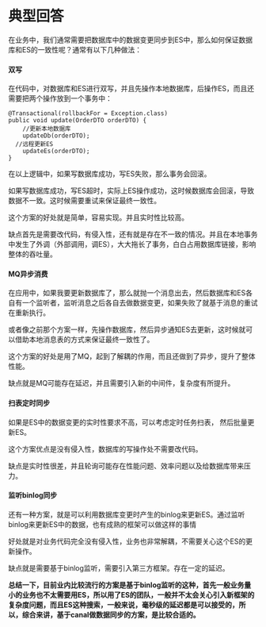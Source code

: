 # 典型回答

在业务中，我们通常需要把数据库中的数据变更同步到ES中，那么如何保证数据库和ES的一致性呢？通常有以下几种做法：

#### 双写

在代码中，对数据库和ES进行双写，并且先操作本地数据库，后操作ES，而且还需要把两个操作放到一个事务中：

```
@Transactional(rollbackFor = Exception.class)
public void update(OrderDTO orderDTO) {
	//更新本地数据库
	updateDb(orderDTO);
  //远程更新ES
	updateEs(orderDTO);
}
```

在以上逻辑中，如果写数据库成功，写ES失败，那么事务会回滚。

如果写数据库成功，写ES超时，实际上ES操作成功，这时候数据库会回滚，导致数据不一致。这时候需要重试来保证最终一致性。

这个方案的好处就是简单，容易实现。并且实时性比较高。

缺点首先是需要改代码，有侵入性，还有就是存在不一致的情况。并且在本地事务中发生了外调（外部调用，调ES），大大拖长了事务，白白占用数据库链接，影响整体的吞吐量。

#### MQ异步消费

在应用中，如果我要更新数据库了，那么就抛一个消息出去，然后数据库和ES各自有一个监听者，监听消息之后各自去做数据变更，如果失败了就基于消息的重试在重新执行。

或者像之前那个方案一样，先操作数据库，然后异步通知ES去更新，这时候就可以借助本地消息表的方式来保证最终一致性了。

这个方案的好处是用了MQ，起到了解耦的作用，而且还做到了异步，提升了整体性能。

缺点就是MQ可能存在延迟，并且需要引入新的中间件，复杂度有所提升。


#### 扫表定时同步

如果是ES中的数据变更的实时性要求不高，可以考虑定时任务扫表， 然后批量更新ES。

这个方案优点是没有侵入性，数据库的写操作处不需要改代码。

缺点是实时性很差，并且轮询可能存在性能问题、效率问题以及给数据库带来压力。

#### 监听binlog同步

还有一种方案，就是可以利用数据库变更时产生的binlog来更新ES。通过监听binlog来更新ES中的数据，也有成熟的框架可以做这样的事情

好处就是对业务代码完全没有侵入性，业务也非常解耦，不需要关心这个ES的更新操作。

缺点就是需要基于binlog监听，需要引入第三方框架。存在一定的延迟。


**总结一下，目前业内比较流行的方案是基于binlog监听的这种，首先一般业务量小的业务也不太需要用ES，所以用了ES的团队，一般并不太会关心引入新框架的复杂度问题，而且ES这种搜索，一般来说，毫秒级的延迟都是可以接受的，所以，综合来讲，基于canal做数据同步的方案，是比较合适的。**
